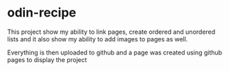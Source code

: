 # odin-recipe

This project show my ability to link pages, create ordered and unordered lists and it also show my ability to add images to pages as well.

Everything is then uploaded to github and a page was created using github pages to display the project

